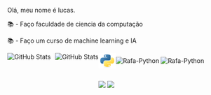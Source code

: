 Olá, meu nome é lucas.

📚 - Faço faculdade de ciencia da computação 

📚 - Faço um curso de machine learning e IA

<img 
    align="left" 
    alt="GitHub Stats" 
    height="150" 
    style="padding-right: 10px;" 
    src="https://github-readme-stats.vercel.app/api?username=lucas&show_icons=true&theme=tokyonight&include_all_commits=true&locale=pt-br" 
  />
  <img 
      align="left" 
      alt="GitHub Stats" 
      height="150" 
      src="https://github-readme-stats.vercel.app/api/top-langs/?username=lucas&theme=tokyonight&layout=compact&custom_title=Tecnologias&langs_count=9" 
  />

  
<img align="center" alt="Rafa-Python" height= "35" width="40" src="https://raw.githubusercontent.com/devicons/devicon/master/icons/python/python-original.svg"><img align="center" alt="Rafa-Python" height="35" width="40" src="https://cdn.jsdelivr.net/gh/devicons/devicon@latest/icons/azuresqldatabase/azuresqldatabase-original.svg" />
<img align="center" alt="Rafa-Python" height="35" width="40" src="https://cdn.jsdelivr.net/gh/devicons/devicon@latest/icons/c/c-original.svg"/>
</div>
  
  ##
 
<div> 
<a href="https://instagram.com/_.werneck" target="_blank"><img src="https://img.shields.io/badge/-Instagram-%23E4405F?style=for-the-badge&logo=instagram&logoColor=white" target="_blank"></a> <a href = "mailto:lucas.wern3ck@gmail.com"><img src="https://img.shields.io/badge/-Gmail-%23333?style=for-the-badge&logo=gmail&logoColor=white" target="_blank"></a>

